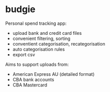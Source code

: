 # budgie
Personal spend tracking app:
* upload bank and credit card files
* convenient filtering, sorting
* conventient categorisation, recategorisation
* auto categorisation rules
* export csv

Aims to support uploads from:
* American Express AU (detailed format)
* CBA bank accounts
* CBA Mastercard
